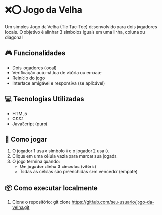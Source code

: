# ❌⭕ Jogo da Velha

Um simples Jogo da Velha (Tic-Tac-Toe) desenvolvido para dois jogadores locais. O objetivo é alinhar 3 símbolos iguais em uma linha, coluna ou diagonal.

## 🎮 Funcionalidades

- Dois jogadores (local)
- Verificação automática de vitória ou empate
- Reinício do jogo
- Interface amigável e responsiva (se aplicável)

## 💻 Tecnologias Utilizadas

- HTML5
- CSS3
- JavaScript (puro)

## 🧩 Como jogar

1. O jogador 1 usa o símbolo `X` e o jogador 2 usa `O`.
2. Clique em uma célula vazia para marcar sua jogada.
3. O jogo termina quando:
   - Um jogador alinha 3 símbolos (vitória)
   - Todas as células são preenchidas sem vencedor (empate)

## 📦 Como executar localmente

1. Clone o repositório:
   git clone https://github.com/seu-usuario/jogo-da-velha.git
